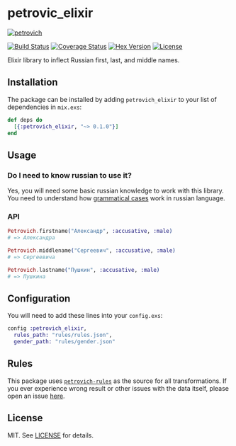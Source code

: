 # petrovic_elixir

[![petrovich](https://camo.githubusercontent.com/4555ec1b7aa15e0cd22f8ff619c965da0596399a/68747470733a2f2f7261772e6769746875622e636f6d2f726f637363692f706574726f766963682f6d61737465722f706574726f766963682e706e67)](https://github.com/petrovich/petrovich_elixir)

[![Build Status](https://travis-ci.org/petrovich/petrovich_elixir.svg?branch=master)](https://travis-ci.org/petrovich/petrovich_elixir) [![Coverage Status](https://coveralls.io/repos/github/petrovich/petrovich_elixir/badge.svg?branch=master)](https://coveralls.io/github/petrovich/petrovich_elixir?branch=master) [![Hex Version](https://img.shields.io/hexpm/v/petrovich_elixir.svg)](https://hex.pm/packages/petrovich_elixir) [![License](http://img.shields.io/badge/license-MIT-brightgreen.svg)](http://opensource.org/licenses/MIT)

Elixir library to inflect Russian first, last, and middle names.


## Installation

The package can be installed
by adding `petrovich_elixir` to your list of dependencies in `mix.exs`:

```elixir
def deps do
  [{:petrovich_elixir, "~> 0.1.0"}]
end
```


## Usage

### Do I need to know russian to use it?

Yes, you will need some basic russian knowledge to work with this library.
You need to understand how [grammatical cases](https://en.wikipedia.org/wiki/Grammatical_case) work in russian language.

### API

```elixir
Petrovich.firstname("Александр", :accusative, :male)
# => Александра

Petrovich.middlename("Сергеевич", :accusative, :male)
# => Сергеевича

Petrovich.lastname("Пушкин", :accusative, :male)
# => Пушкина
```


## Configuration

You will need to add these lines into your `config.exs`:

```elixir
config :petrovich_elixir,
  rules_path: "rules/rules.json",
  gender_path: "rules/gender.json"
```


## Rules

This package uses [`petrovich-rules`](https://github.com/petrovich/petrovich-rules) as the source for all transformations. If you ever experience wrong result or other issues with the data itself, please open an issue [here](https://github.com/petrovich/petrovich-rules/issues).


## License

MIT. See [LICENSE](/LICENSE) for details.

